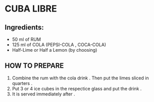 # CUBA LIBRE 

## Ingredients:
- 50 ml of RUM 
- 125 ml of COLA (PEPSI-COLA , COCA-COLA) 
- Half-Lime or Half a Lemon (by choosing) 

## HOW TO PREPARE 

1. Combine the rum with the cola drink . Then put the limes sliced in quarters .
2. Put  3 or 4 ice cubes in the respectice glass and put the drink . 
3. It is served immediately after .  